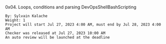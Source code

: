 0x04. Loops, conditions and parsing
DevOpsShellBashScripting

    By: Sylvain Kalache
    Weight: 1
    Project will start Jul 27, 2023 4:00 AM, must end by Jul 28, 2023 4:00 AM
    Checker was released at Jul 27, 2023 10:00 AM
    An auto review will be launched at the deadline
